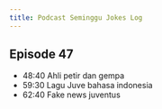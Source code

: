 ```yaml
---
title: Podcast Seminggu Jokes Log
---
```


## Episode 47
- 48:40 Ahli petir dan gempa
- 59:30 Lagu Juve bahasa indonesia
- 62:40 Fake news juventus 
